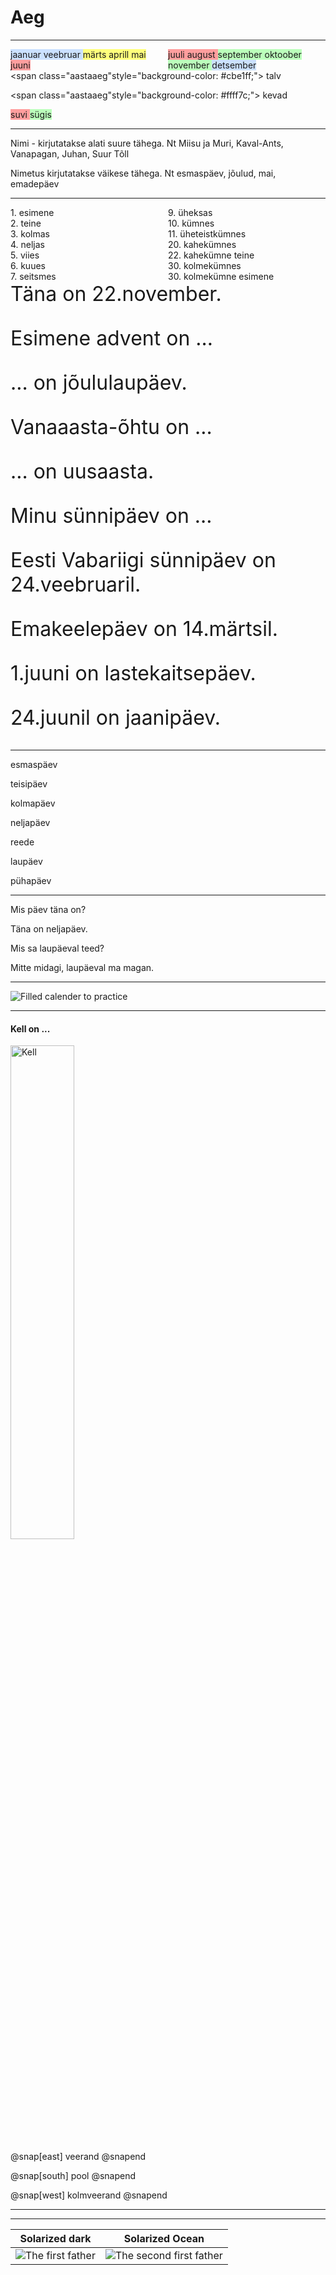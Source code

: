 # Aeg

---
<div style="text-align: left; float: left; width: 50%;">
<span  class="kuu"style="background-color: #cbe1ff;">
jaanuar  
veebruar  
</span>
<span  class="kuu"style="background-color: #ffff7c;">
märts  
aprill  
mai  
</span>
<span  class="kuu"style="background-color: #ff9e9e;">
juuni  
</span>  
</div>

<div style="text-align: left; float: left; width: 50%;">
<span class="kuu" style="background-color: #ff9e9e;">
juuli  
august  
</span>
<span class="kuu" style="background-color: #bbffbb;">
september  
oktoober  
november  
</span>
<span class="kuu" style="background-color: #cbe1ff;">
detsember
</span>
</div>

---
<span  class="aastaaeg"style="background-color: #cbe1ff;">
talv  
</span>

<span  class="aastaaeg"style="background-color: #ffff7c;">
kevad  
</span>

<span class="aastaaeg" style="background-color: #ff9e9e;">
suvi  
</span>

<span class="aastaaeg" style="background-color: #bbffbb;">
sügis  
</span>

---
Nimi - kirjutatakse alati suure tähega. Nt Miisu ja Muri, Kaval-Ants, Vanapagan, Juhan, Suur Tõll

Nimetus kirjutatakse väikese tähega. Nt esmaspäev, jõulud, mai, emadepäev

---

<div style="text-align: left; float: left; width: 50%;">
<span>1. esimene  </span><br>
<span>2. teine  </span><br>
<span>3. kolmas  </span><br>
<span>4. neljas  </span><br>
<span>5. viies  </span><br>
<span>6. kuues  </span><br>
<span>7. seitsmes</span><br>
</div>


<div style="text-align: left; float: left; width: 50%;">
<span>9. üheksas</span><br>
<span>10. kümnes</span><br>
<span>11. üheteistkümnes</span><br>
<span>20. kahekümnes</span><br>
<span>22. kahekümne teine</span><br>
<span>30. kolmekümnes</span><br>
<span>30. kolmekümne esimene</span><br>
</div>


---
<div style="font-size: 2rem; text-align: left;">
Täna on 22.november. <br>

Esimene advent on ...<br>

... on jõululaupäev.<br>

Vanaaasta-õhtu on ...<br>

 ... on uusaasta.<br>

Minu sünnipäev on ...<br>

Eesti Vabariigi sünnipäev on 24.veebruaril.<br>

Emakeelepäev on 14.märtsil.<br>

1.juuni on lastekaitsepäev.<br>

24.juunil on jaanipäev.<br>
</div>

---

esmaspäev

teisipäev

kolmapäev

neljapäev

reede

laupäev

pühapäev

---

Mis päev täna on?

Täna on neljapäev.

Mis sa laupäeval teed?

Mitte midagi, laupäeval ma magan.

---

![Filled calender to practice](http://justagirlandherblog.com/wp-content/uploads/2013/12/Calendar-Close.jpg)

---
#### Kell on ...

<img alt="Kell" src="https://proxy.duckduckgo.com/iu/?u=https%3A%2F%2Fll-us-i5.wal.co%2Fasr%2F2f10e09c-a676-465b-92a9-bdf0f1c7221e_1.aca3f7afc69e0aa13cc8996fee833245.jpeg-1c40199e0c62260cd7359d6239220f62e2241194-optim-2000x2000.jpg&f=1" style="width: 45%; border: none; background: none; box-shadow: none;" />

@snap[east]
veerand
@snapend

@snap[south]
pool
@snapend

@snap[west]
kolmveerand
@snapend


---

---

Solarized dark             |  Solarized Ocean
:-------------------------:|:-------------------------:
![The first father][First Father]  |  ![The second first father][Second Father]

[First Father]: http://octodex.github.com/images/founding-father.jpg
[Second Father]: http://octodex.github.com/images/foundingfather_v2.png
<br>
